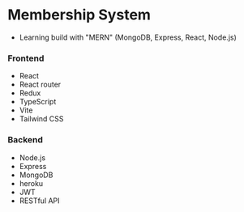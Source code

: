 # Membership System
- Learning build with "MERN" (MongoDB, Express, React, Node.js)


### Frontend
- React
- React router
- Redux
- TypeScript
- Vite
- Tailwind CSS

### Backend
- Node.js
- Express
- MongoDB
- heroku
- JWT
- RESTful API
